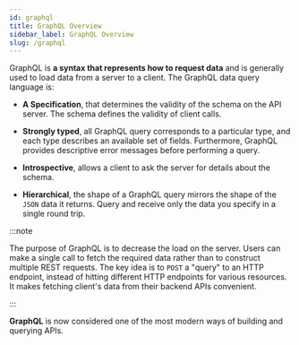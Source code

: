 ```yaml
---
id: graphql
title: GraphQL Overview
sidebar_label: GraphQL Overview
slug: /graphql
---
```


GraphQL is **a syntax that represents how to request data** and is generally used to load data from a server to a client. The GraphQL data query language is:

+ **A Specification**, that determines the validity of the schema on the API server. The schema defines the validity of client calls.
    
+ **Strongly typed**, all GraphQL query corresponds to a particular type, and each type describes an available set of fields. Furthermore, GraphQL provides descriptive error messages before performing a query.
    
+ **Introspective**, allows a client to ask the server for details about the schema.
    
+ **Hierarchical**, the shape of a GraphQL query mirrors the shape of the `JSON` data it returns. Query and receive only the data you specify in a single round trip.
    
:::note

The purpose of GraphQL is to decrease the load on the server. Users can make a single call to fetch the required data rather than to construct multiple REST requests. The key idea is to `POST` a "query" to an HTTP endpoint, instead of hitting different HTTP endpoints for various resources. It makes fetching client's data from their backend APIs convenient.

:::

**GraphQL**  is now considered one of the most modern ways of building and querying APIs.
